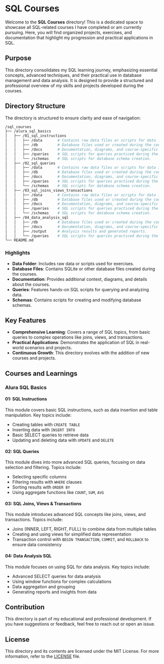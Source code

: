 # SQL Courses

Welcome to the **SQL Courses** directory! This is a dedicated space to showcase all SQL-related courses I have completed or am currently pursuing. Here, you will find organized projects, exercises, and documentation that highlight my progression and practical applications in SQL.

## Purpose

This directory consolidates my SQL learning journey, emphasizing essential concepts, advanced techniques, and their practical use in database management and data analysis. It is designed to provide a structured and professional overview of my skills and projects developed during the courses.

## Directory Structure

The directory is structured to ensure clarity and ease of navigation:

```bash
/sql_courses
├── /alura_sql_basics
│   ├── /01_sql_instructions
│   │   ├── /data       # Contains raw data files or scripts for data insertion.
│   │   ├── /db         # Database files used or created during the course.
│   │   ├── /docs       # Documentation, diagrams, and course-specific README files.
│   │   ├── /queries    # SQL scripts for queries practiced during the course.
│   │   └── /schemas    # SQL scripts for database schema creation.
│   ├── /02_sql_queries
│   │   ├── /data       # Contains raw data files or scripts for data insertion.
│   │   ├── /db         # Database files used or created during the course.
│   │   ├── /docs       # Documentation, diagrams, and course-specific README files.
│   │   ├── /queries    # SQL scripts for queries practiced during the course.
│   │   └── /schemas    # SQL scripts for database schema creation.
│   ├── /03_sql_joins_views_transactions
│   │   ├── /data       # Contains raw data files or scripts for data insertion.
│   │   ├── /db         # Database files used or created during the course.
│   │   ├── /docs       # Documentation, diagrams, and course-specific README files.
│   │   ├── /queries    # SQL scripts for queries practiced during the course.
│   │   └── /schemas    # SQL scripts for database schema creation.
│   ├── /04_data_analysis_sql
│   │   ├── /db         # Database files used or created during the course.
│   │   ├── /docs       # Documentation, diagrams, and course-specific README files.
│   │   ├── /output     # Analysis results and generated reports.
│   │   └── /queries    # SQL scripts for queries practiced during the course.
└── README.md
```

### Highlights

- **Data Folder**: Includes raw data or scripts used for exercises.
- **Database Files**: Contains SQLite or other database files created during the courses.
- **Documentation**: Provides additional context, diagrams, and details about the courses.
- **Queries**: Features hands-on SQL scripts for querying and analyzing data.
- **Schemas**: Contains scripts for creating and modifying database schemas.

## Key Features

- **Comprehensive Learning**: Covers a range of SQL topics, from basic queries to complex operations like joins, views, and transactions.
- **Practical Applications**: Demonstrates the application of SQL in real-world scenarios and projects.
- **Continuous Growth**: This directory evolves with the addition of new courses and projects.

## Courses and Learnings

### Alura SQL Basics

#### 01: SQL Instructions
This module covers basic SQL instructions, such as data insertion and table manipulation. Key topics include:
- Creating tables with `CREATE TABLE`
- Inserting data with `INSERT INTO`
- Basic SELECT queries to retrieve data
- Updating and deleting data with `UPDATE` and `DELETE`

#### 02: SQL Queries
This module dives into more advanced SQL queries, focusing on data selection and filtering. Topics include:
- Selecting specific columns
- Filtering results with `WHERE` clauses
- Sorting results with `ORDER BY`
- Using aggregate functions like `COUNT`, `SUM`, `AVG`

#### 03: SQL Joins, Views & Transactions
This module introduces advanced SQL concepts like joins, views, and transactions. Topics include:
- Joins (INNER, LEFT, RIGHT, FULL) to combine data from multiple tables
- Creating and using views for simplified data representation
- Transaction control with `BEGIN TRANSACTION`, `COMMIT`, and `ROLLBACK` to ensure data consistency

#### 04: Data Analysis SQL
This module focuses on using SQL for data analysis. Key topics include:
- Advanced SELECT queries for data analysis
- Using window functions for complex calculations
- Data aggregation and grouping
- Generating reports and insights from data

## Contribution

This directory is part of my educational and professional development. If you have suggestions or feedback, feel free to reach out or open an issue.

## License

This directory and its contents are licensed under the MIT License. For more information, refer to the [LICENSE](../LICENSE) file.
